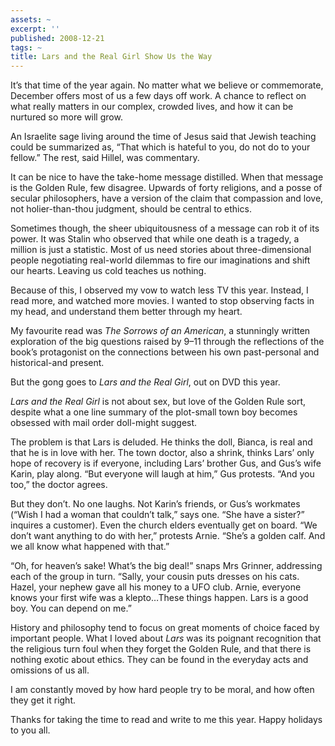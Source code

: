 ```yaml
---
assets: ~
excerpt: ''
published: 2008-12-21
tags: ~
title: Lars and the Real Girl Show Us the Way
---
```

It’s that time of the year again. No matter what we believe or
commemorate, December offers most of us a few days off work. A chance to
reflect on what really matters in our complex, crowded lives, and how it
can be nurtured so more will grow.

An Israelite sage living around the time of Jesus said that Jewish
teaching could be summarized as, “That which is hateful to you, do not
do to your fellow.” The rest, said Hillel, was commentary.

It can be nice to have the take-home message distilled. When that
message is the Golden Rule, few disagree. Upwards of forty religions,
and a posse of secular philosophers, have a version of the claim that
compassion and love, not holier-than-thou judgment, should be central to
ethics.

Sometimes though, the sheer ubiquitousness of a message can rob it of
its power. It was Stalin who observed that while one death is a tragedy,
a million is just a statistic. Most of us need stories about
three-dimensional people negotiating real-world dilemmas to fire our
imaginations and shift our hearts. Leaving us cold teaches us nothing.

Because of this, I observed my vow to watch less TV this year. Instead,
I read more, and watched more movies. I wanted to stop observing facts
in my head, and understand them better through my heart.

My favourite read was *The Sorrows of an American*, a stunningly written
exploration of the big questions raised by 9–11 through the reflections
of the book’s protagonist on the connections between his own
past-personal and historical-and present.

But the gong goes to *Lars and the Real Girl*, out on DVD this year.

*Lars and the Real Girl* is not about sex, but love of the Golden Rule
sort, despite what a one line summary of the plot-small town boy becomes
obsessed with mail order doll-might suggest.

The problem is that Lars is deluded. He thinks the doll, Bianca, is real
and that he is in love with her. The town doctor, also a shrink, thinks
Lars’ only hope of recovery is if everyone, including Lars’ brother Gus,
and Gus’s wife Karin, play along. “But everyone will laugh at him,” Gus
protests. “And you too,” the doctor agrees.

But they don’t. No one laughs. Not Karin’s friends, or Gus’s workmates
(“Wish I had a woman that couldn’t talk,” says one. “She have a sister?”
inquires a customer). Even the church elders eventually get on board.
“We don’t want anything to do with her,” protests Arnie. “She’s a golden
calf. And we all know what happened with that.”

“Oh, for heaven’s sake! What’s the big deal!” snaps Mrs Grinner,
addressing each of the group in turn. “Sally, your cousin puts dresses
on his cats. Hazel, your nephew gave all his money to a UFO club. Arnie,
everyone knows your first wife was a klepto…These things happen. Lars is
a good boy. You can depend on me.”

History and philosophy tend to focus on great moments of choice faced by
important people. What I loved about *Lars* was its poignant recognition
that the religious turn foul when they forget the Golden Rule, and that
there is nothing exotic about ethics. They can be found in the everyday
acts and omissions of us all.

I am constantly moved by how hard people try to be moral, and how often
they get it right.

Thanks for taking the time to read and write to me this year. Happy
holidays to you all.